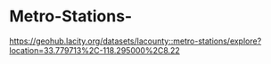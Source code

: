 # Metro-Stations-
https://geohub.lacity.org/datasets/lacounty::metro-stations/explore?location=33.779713%2C-118.295000%2C8.22
